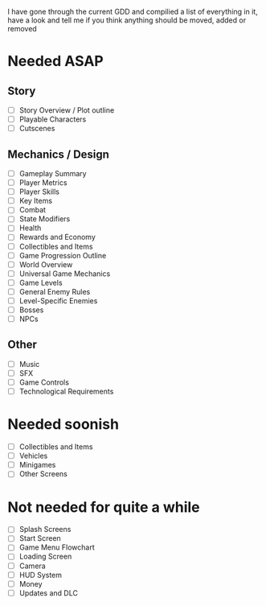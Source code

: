 I have gone through the current GDD and compilied a list of everything in it, have a look and tell me if you think anything should be moved, added or removed

# __Needed ASAP__
## Story
- [ ] Story Overview / Plot outline
- [ ] Playable Characters
- [ ] Cutscenes
## Mechanics / Design
- [ ] Gameplay Summary
- [ ] Player Metrics
- [ ] Player Skills
- [ ] Key Items
- [ ] Combat
- [ ] State Modifiers
- [ ] Health
- [ ] Rewards and Economy
- [ ] Collectibles and Items
- [ ] Game Progression Outline
- [ ] World Overview
- [ ] Universal Game Mechanics
- [ ] Game Levels
- [ ] General Enemy Rules
- [ ] Level-Specific Enemies
- [ ] Bosses
- [ ] NPCs
## Other
- [ ] Music
- [ ] SFX
- [ ] Game Controls
- [ ] Technological Requirements
# __Needed soonish__
- [ ] Collectibles and Items
- [ ] Vehicles
- [ ] Minigames
- [ ] Other Screens
# __Not needed for quite a while__
- [ ] Splash Screens
- [ ] Start Screen
- [ ] Game Menu Flowchart
- [ ] Loading Screen
- [ ] Camera
- [ ] HUD System
- [ ] Money
- [ ] Updates and DLC
